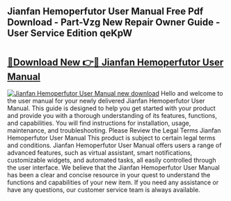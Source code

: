 ## Jianfan Hemoperfutor User Manual Free Pdf Download - Part-Vzg New Repair Owner Guide - User Service Edition qeKpW

# <h2><a href="http://bc25217.oget.top/?id=Jianfan+Hemoperfutor+User+Manual">🔗Download New 👉🔴 Jianfan Hemoperfutor User Manual</a></h2>

[![Jianfan Hemoperfutor User Manual new download](https://i.imgur.com/5g1atiW.png)](http://bc25217.oget.top/?id=Jianfan+Hemoperfutor+User+Manual)
Hello and welcome to the user manual for your newly delivered Jianfan Hemoperfutor User Manual. This guide is designed to help you get started with your product and provide you with a thorough understanding of its features, functions, and capabilities. You will find instructions for installation, usage, maintenance, and troubleshooting. Please Review the Legal Terms Jianfan Hemoperfutor User Manual This product is subject to certain legal terms and conditions. Jianfan Hemoperfutor User Manual offers users a range of advanced features, such as virtual assistant, smart notifications, customizable widgets, and automated tasks, all easily controlled through the user interface. We believe that the Jianfan Hemoperfutor User Manual has been a clear and concise resource in your quest to understand the functions and capabilities of your new item. If you need any assistance or have any questions, our customer service team is always available.
